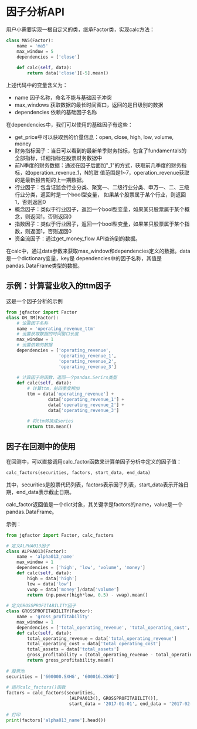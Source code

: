 # 因子分析API
用户小需要实现一根自定义的类，继承Factor类，实现calc方法：
```python
class MA5(Factor):
	name = 'ma5'
	max_window = 5
	dependencies = ['close']
	
	def calc(self, data):
		return data['close'][-5].mean()
```
上述代码中的变量含义为：
* name 因子名称，命名不能与基础因子冲突
* max_windows 获取数据的最长时间窗口，返回的是日级别的数据
* dependencies 依赖的基础因子名称

在dependencies中，我们可以使用的基础因子有这些：
* get_price中可以获取到的价量信息：open, close, high, low, volume, money
* 财务指标因子：当日可以看到的最新单季财务指标，包含了fundamentals的全部指标，详细指标在股票财务数据中
* 前N季度的财务数据：通过在因子后面加"_1"的方式，获取前几季度的财务指标，如operation_revenue_1，N的取
值范围是1~7，operation_revenue获取的是最新报告期的上一期数据。
* 行业因子：包含证监会行业分类、聚宽一、二级行业分类、申万一、二、三级行业分类，返回时是一个bool型变量，
如果某个股票属于某个行业，则返回1，否则返回0
* 概念因子：类似于行业因子，返回一个bool型变量，如果某只股票属于某个概念，则返回1，否则返回0
* 指数因子：类似于行业因子，返回一个bool型变量，如果某只股票属于某个指数，则返回1，否则返回0
* 资金流因子：通过get_money_flow API查询到的数据。

在calc中，通过data参数来获取max_window和dependencies定义的数据。data是一个dictionary变量，key是
dependencies中的因子名称，其值是pandas.DataFrame类型的数据。

## 示例：计算营业收入的ttm因子
这是一个因子分析的示例
```python
from jqfactor import Factor
class OR_TM(Factor):
	# 设置因子名称
	name = 'operating_revenue_ttm'
	# 设置获取数据的时间窗口长度
	max_window = 1
	# 设置依赖的数据
	dependencies = ['operating_revenue',
					'operating_revenue_1',
					'operating_revenue_2',
					'operating_revenue_3']
					
	# 计算因子的函数，返回一个pandas.Serirs类型
	def calc(self, data):
		# 计算ttm，前四季度相加
		ttm = data['operating_revenue'] + 
				data['operating_revenue_1'] + 
				data['operating_revenue_2'] +
				data['operating_revenue_3']
				
		# 将ttm转换成series
		return ttm.mean()
```


## 因子在回测中的使用
在回测中，可以直接调用calc_factor函数来计算单因子分析中定义的因子值：
```python
calc_factors(securities, factors, start_data, end_data)
```

其中，securities是股票代码列表，factors表示因子列表，start_data表示开始日期，end_data表示截止日期。

calc_factor返回值是一个dict对象，其关键字是factors的name，value是一个pandas.DataFrame。


示例：
```python
from jqfactor import Factor, calc_factors

# 定义ALPHA013因子
class ALPHA013(Factor):
	name = 'alpha013_name'
	max_window = 1
	dependencies = ['high', 'low', 'volume', 'money']
	def calc(self, data):
		high = data['high']
		low = data['low']
		vwap = data['money']/data['volume']
		return (np.power(high*low, 0.5) - vwap).mean()
		
# 定义GROSSPROFITABILITY因子
class GROSSPROFITABILITY(Factor):
	name = 'gross_profitability'
	max_window = 1
	dependencies = ['total_operating_revenue', 'total_operating_cost', 'total_assets']
	def calc(self, data):
		total_operating_revenue = data['total_operating_revenue']
		total_operating_cost = data['total_operating_cost']
		total_assets = data['total_assets']
		gross_profitability = (total_operating_revenue - total_operating_cost)/total_assets
		return gross_profitability.mean()
		
# 股票池
securities = ['600000.SXHG', '600016.XSHG']
							
# 运行calc_factors()函数
factors = calc_factors(securities, 
						[ALPHA013(), GROSSPROFITABILIT()], 
						start_data = '2017-01-01', end_data = '2017-02-01')
						
# 打印
print(factors['alpha013_name'].head())
```






















